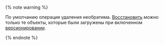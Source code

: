 {% note warning %}

По умолчанию операция удаления необратима. [Восстановить](../../storage/operations/objects/restore-object-version.md) можно только те объекты, которые были загружены при включенном [версионировании](../../storage/concepts/versioning.md).

{% endnote %}